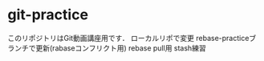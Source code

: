 ﻿# git-practice
このリポジトリはGit動画講座用です．
ローカルリポで変更
rebase-practiceブランチで更新(rabaseコンフリクト用)
rebase pull用
stash練習
